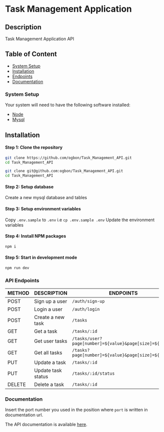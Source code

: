 # Task Management Application

## Description
Task Management Application API

## Table of Content

- [System Setup](#system-setup)
- [Installation](#installation)
- [Endpoints](#endpoints)
- [Documentation](#documentation)

### System Setup
Your system will need to have the following software installed:

  * [Node](https://nodejs.org/en/download/)
  * [Mysql](https://www.mysql.com/)

## Installation
#### Step 1: Clone the repository

```bash
git clone https://github.com/ogbon/Task_Management_API.git
cd Task_Management_API
```

```bash
git clone git@github.com:ogbon/Task_Management_API.git
cd Task_Management_API
```

#### Step 2: Setup database
Create a new mysql database and tables

#### Step 3: Setup environment variables
Copy `.env.sample` to `.env` i.e `cp .env.sample .env`
Update the environment variables

#### Step 4: Install NPM packages
```bash
npm i
```
#### Step 5: Start in development mode
```bash
npm run dev
```
### API Endpoints

| METHOD | DESCRIPTION                             | ENDPOINTS                                              |
| ------ | --------------------------------------- | ------------------------------------------------------ |
| POST   | Sign up a user                          | `/auth/sign-up`                                        |
| POST   | Login a user                            | `/auth/login`                                          |
| POST   | Create a new task                       | `/tasks`                                               |
| GET    | Get a task                              | `/tasks/:id`                                           |
| GET    | Get user tasks                          | `/tasks/user?page[number]=${value}&page[size]=${value}`|
| GET    | Get all tasks                           | `/tasks?page[number]=${value}&page[size]=${value}`     |
| PUT    | Update a task                           | `/tasks/:id`                                           |
| PUT    | Update task status                      | `/tasks/:id/status`                                    |
| DELETE | Delete a task                           | `/tasks/:id`                                           |


### Documentation
Insert the port number you used in the position where `port` is written in documentation url.

The API documentation is available [here](http://localhost:port/docs/).
